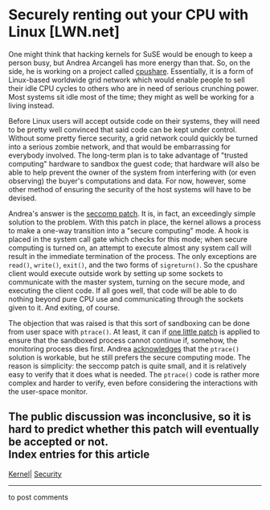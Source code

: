 # Securely renting out your CPU with Linux [LWN.net]

One might think that hacking kernels for SuSE would be enough to keep a person busy, but Andrea Arcangeli has more energy than that. So, on the side, he is working on a project called [cpushare](http://www.cpushare.com/). Essentially, it is a form of Linux-based worldwide grid network which would enable people to sell their idle CPU cycles to others who are in need of serious crunching power. Most systems sit idle most of the time; they might as well be working for a living instead. 

Before Linux users will accept outside code on their systems, they will need to be pretty well convinced that said code can be kept under control. Without some pretty fierce security, a grid network could quickly be turned into a serious zombie network, and that would be embarrassing for everybody involved. The long-term plan is to take advantage of "trusted computing" hardware to sandbox the guest code; that hardware will also be able to help prevent the owner of the system from interfering with (or even observing) the buyer's computations and data. For now, however, some other method of ensuring the security of the host systems will have to be devised. 

Andrea's answer is the [seccomp patch](/Articles/120192/). It is, in fact, an exceedingly simple solution to the problem. With this patch in place, the kernel allows a process to make a one-way transition into a "secure computing" mode. A hook is placed in the system call gate which checks for this mode; when secure computing is turned on, an attempt to execute almost any system call will result in the immediate termination of the process. The only exceptions are `read()`, `write()`, `exit()`, and the two forms of `sigreturn()`. So the cpushare client would execute outside work by setting up some sockets to communicate with the master system, turning on the secure mode, and executing the client code. If all goes well, that code will be able to do nothing beyond pure CPU use and communicating through the sockets given to it. And exiting, of course. 

The objection that was raised is that this sort of sandboxing can be done from user space with `ptrace()`. At least, it can if [one little patch](/Articles/120680/) is applied to ensure that the sandboxed process cannot continue if, somehow, the monitoring process dies first. Andrea [acknowledges](/Articles/120681/) that the `ptrace()` solution is workable, but he still prefers the secure computing mode. The reason is simplicity: the seccomp patch is quite small, and it is relatively easy to verify that it does what is needed. The `ptrace()` code is rather more complex and harder to verify, even before considering the interactions with the user-space monitor. 

The public discussion was inconclusive, so it is hard to predict whether this patch will eventually be accepted or not.  
Index entries for this article  
---  
[Kernel](/Kernel/Index)| [Security](/Kernel/Index#Security)  
  


* * *

to post comments 
